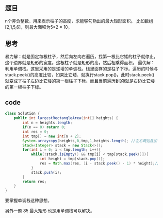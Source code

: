 ## 题目
n个非负整数，用来表示柱子的高度，求能够勾勒出的最大矩形面积。
比如数组[2,1,5,6]，则最大面积为5*2 = 10。

## 思考
暴力解：就是固定每根柱子，然后向左向右遍历，找第一根比它矮的柱子就停止，这个边界就是矩形的宽度，这根柱子就是矩形的高，然后相乘得面积。
最优解：利用单调栈。这里采用的是递增的单调栈。栈里面存的是柱子下标。遍历的时候与stack.peek()的高度比较，如果比它矮，就执行stack.pop()，此时stack.peek()就变成了柱子左边比它矮的第一根柱子下标，而且当前遍历到的i就是右边比它矮的第一根柱子下标。

## code
```java
class Solution {
    public int largestRectangleArea(int[] heights) {
        int n = heights.length;
        if(n == 0) return 0;
        int res = 0;
        int tmp[] = new int[n + 2];
        System.arraycopy(heights,0,tmp,1,heights.length); //左右两边各加了0，右边加0是为了最后一根柱子求面积，左边加0是为了不出现nullException。
        Stack<Integer> stack = new Stack<>();
        for(int i = 0; i < tmp.length; i++){
            while(!stack.isEmpty() && tmp[i] < tmp[stack.peek()]){
                int height = tmp[stack.pop()];
                res = Math.max(res, (i - stack.peek() - 1) * height);//计算当前弹出的柱子能组成的最大矩形面积
            }
            stack.push(i);
        }
        return res;
    }
}
```

要掌握单调栈这种思想。

另外一题 85 最大矩形 也是用单调栈可以解决。